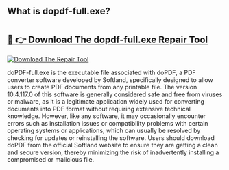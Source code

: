 ## What is dopdf-full.exe? 

# <h2><a href="https://exedetect.com/download.php?dopdf-full.exe">🔗 👉 Download The dopdf-full.exe Repair Tool</a></h2>

[![Download The Repair Tool](https://exedetect.com/download-button.jpg)](https://exedetect.com/download.php?dopdf-full.exe)

doPDF-full.exe is the executable file associated with doPDF, a PDF converter software developed by Softland, specifically designed to allow users to create PDF documents from any printable file. The version 10.4.117.0 of this software is generally considered safe and free from viruses or malware, as it is a legitimate application widely used for converting documents into PDF format without requiring extensive technical knowledge. However, like any software, it may occasionally encounter errors such as installation issues or compatibility problems with certain operating systems or applications, which can usually be resolved by checking for updates or reinstalling the software. Users should download doPDF from the official Softland website to ensure they are getting a clean and secure version, thereby minimizing the risk of inadvertently installing a compromised or malicious file.